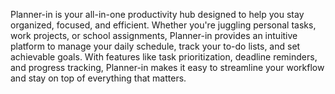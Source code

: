 Planner-in is your all-in-one productivity hub designed to help you stay organized, focused, and efficient. Whether you're juggling personal tasks, work projects, or school assignments, Planner-in provides an intuitive platform to manage your daily schedule, track your to-do lists, and set achievable goals. With features like task prioritization, deadline reminders, and progress tracking, Planner-in makes it easy to streamline your workflow and stay on top of everything that matters.
